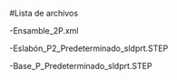 #Lista de archivos 

-Ensamble_2P.xml

-Eslabón_P2_Predeterminado_sldprt.STEP

-Base_P_Predeterminado_sldprt.STEP
